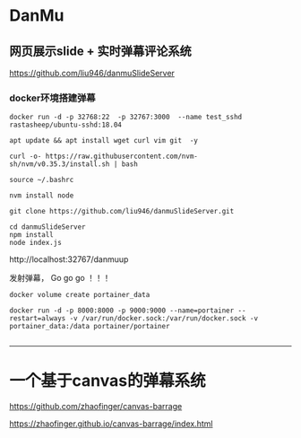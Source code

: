 # DanMu


##  网页展示slide + 实时弹幕评论系统   
https://github.com/liu946/danmuSlideServer

###  docker环境搭建弹幕
```
docker run -d -p 32768:22  -p 32767:3000  --name test_sshd rastasheep/ubuntu-sshd:18.04

apt update && apt install wget curl vim git  -y

curl -o- https://raw.githubusercontent.com/nvm-sh/nvm/v0.35.3/install.sh | bash

source ~/.bashrc  

nvm install node 

git clone https://github.com/liu946/danmuSlideServer.git

cd danmuSlideServer
npm install
node index.js

```


http://localhost:32767/danmuup

发射弹幕， Go  go  go ！！！

```
docker volume create portainer_data

docker run -d -p 8000:8000 -p 9000:9000 --name=portainer --restart=always -v /var/run/docker.sock:/var/run/docker.sock -v portainer_data:/data portainer/portainer
 
```





------

#  一个基于canvas的弹幕系统     
https://github.com/zhaofinger/canvas-barrage

https://zhaofinger.github.io/canvas-barrage/index.html   


